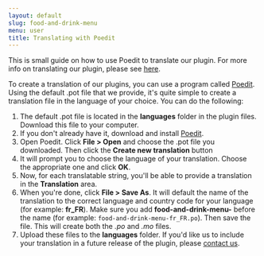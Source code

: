 ```yaml
---
layout: default
slug: food-and-drink-menu
menu: user
title: Translating with Poedit
---
```

This is small guide on how to use Poedit to translate our plugin. For more info on translating our plugin, please see [here](translating).

To create a translation of our plugins, you can use a program called [Poedit](https://poedit.net/). Using the default .pot file that we provide, it's quite simple to create a translation file in the language of your choice. You can do the following:

1. The default .pot file is located in the **languages** folder in the plugin files. Download this file to your computer.
2. If you don't already have it, download and install [Poedit](https://poedit.net/).
3. Open Poedit. Click **File > Open** and choose the .pot file you downloaded. Then click the **Create new translation** button
4. It will prompt you to choose the language of your translation. Choose the appropriate one and click **OK**.
5. Now, for each translatable string, you'll be able to provide a translation in the **Translation** area.
6. When you're done, click **File > Save As**. It will default the name of the translation to the correct language and country code for your language (for example: **fr_FR**). Make sure you add **food-and-drink-menu-** before the name (for example: `food-and-drink-menu-fr_FR.po`). Then save the file. This will create both the *.po* and *.mo* files.
7. Upload these files to the **languages** folder. If you'd like us to include your translation in a future release of the plugin, please [contact us](../support/contact). 